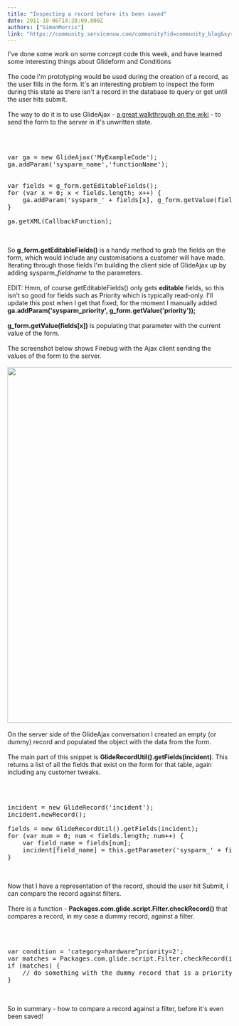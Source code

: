 ```yaml
---
title: "Inspecting a record before its been saved"
date: 2011-10-06T14:28:09.000Z
authors: ["SimonMorris"]
link: "https://community.servicenow.com/community?id=community_blog&sys_id=535d2a29dbd0dbc01dcaf3231f96190a"
---
```

<p>I've done some work on some concept code this week, and have learned some interesting things about Glideform and Conditions<br /><br />The code I'm prototyping would be used during the creation of a record, as the user fills in the form. It's an interesting problem to inspect the form during this state as there isn't a record in the database to query or get until the user hits submit.<br /><br />The way to do it is to use GlideAjax - <a title="ki.service-now.com/index.php?title=GlideAjax" href="http://wiki.service-now.com/index.php?title=GlideAjax">a great walkthrough on the wiki</a> - to send the form to the server in it's unwritten state.<br /><br /><pre __default_attr="plain" __jive_macro_name="code" class="jive_text_macro jive_macro_code"><br /><br />var ga = new GlideAjax('MyExampleCode');<br />ga.addParam('sysparm_name','functionName');<br /><br /><br />var fields = g_form.getEditableFields();<br />for (var x = 0; x &lt; fields.length; x++) {<br />    ga.addParam('sysparm_' + fields[x], g_form.getValue(fields[x]));<br />}<br /><br />ga.getXML(CallbackFunction);<br /></pre><br /><br />So <b>g_form.getEditableFields()</b> is a handy method to grab the fields on the form, which would include any customisations a customer will have made. Iterating through those fields I'm building the client side of GlideAjax up by adding sysparm_<i>fieldname</i> to the parameters.<br /><br />EDIT: Hmm, of course getEditableFields() only gets <b>editable</b> fields, so this isn't so good for fields such as Priority which is typically read-only. I'll update this post when I get that fixed, for the moment I manually added <b>ga.addParam('sysparm_priority', g_form.getValue('priority'));</b><br /><br /><b>g_form.getValue(fields[x])</b> is populating that parameter with the current value of the form.<br /><br />The screenshot below shows Firebug with the Ajax client sending the values of the form to the server.<br /><br /><img  alt="" class="jive-image" src="db370dcedb10d304b322f4621f9619bd.iix" width="800" /><br /><br />On the server side of the GlideAjax conversation I created an empty (or dummy) record and populated the object with the data from the form.<br /><br />The main part of this snippet is <b>GlideRecordUtil().getFields(incident)</b>. This returns a list of all the fields that exist on the form for that table, again including any customer tweaks.<br /><br /><pre __default_attr="plain" __jive_macro_name="code" class="jive_text_macro jive_macro_code"><br /><br />incident = new GlideRecord('incident');<br />incident.newRecord();<br /><br />fields = new GlideRecordUtil().getFields(incident);<br />for (var num = 0; num &lt; fields.length; num++) {<br />    var field_name = fields[num];<br />    incident[field_name] = this.getParameter('sysparm_' + field_name);<br />}<br /></pre><br /><br />Now that I have a representation of the record, should the user hit Submit, I can compare the record against filters.<br /><br />There is a function - <b>Packages.com.glide.script.Filter.checkRecord()</b> that compares a record, in my case a dummy record, against a filter.<br /><br /><pre __default_attr="plain" __jive_macro_name="code" class="jive_text_macro jive_macro_code"><br /><br />var condition = 'category=hardware^priority=2';<br />var matches = Packages.com.glide.script.Filter.checkRecord(incident, condition);<br />if (matches) {<br />    // do something with the dummy record that is a priority 2 hardware incident<br />}<br /></pre><br /><br />So in summary - how to compare a record against a filter, before it's even been saved!</p>